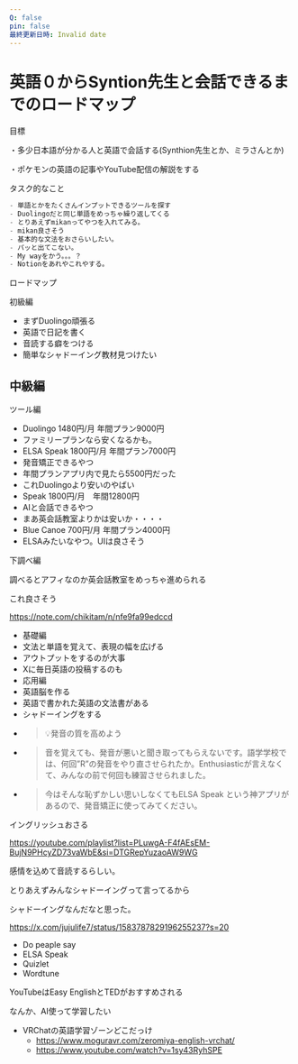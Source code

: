 ```yaml
---
Q: false
pin: false
最終更新日時: Invalid date
---
```

# 英語０からSyntion先生と会話できるまでのロードマップ

目標

・多少日本語が分かる人と英語で会話する(Synthion先生とか、ミラさんとか)

・ポケモンの英語の記事やYouTube配信の解説をする

  

タスク的なこと

```JavaScript
- 単語とかをたくさんインプットできるツールを探す
- Duolingoだと同じ単語をめっちゃ繰り返してくる
- とりあえずmikanってやつを入れてみる。
- mikan良さそう
- 基本的な文法をおさらいしたい。
- パッと出てこない。
- My wayをかう。。。？
- Notionをあれやこれやする。
```

  

ロードマップ

初級編

- まずDuolingo頑張る
- 英語で日記を書く
- 音読する癖をつける
- 簡単なシャドーイング教材見つけたい

## 中級編

ツール編

- Duolingo 1480円/月 年間プラン9000円  
- ファミリープランなら安くなるかも。  
- ELSA Speak 1800円/月 年間プラン7000円  
- 発音矯正できるやつ  
- 年間プランアプリ内で見たら5500円だった  
- これDuolingoより安いのやばい  
- Speak 1800円/月　年間12800円  
- AIと会話できるやつ  
- まあ英会話教室よりかは安いか・・・・  
- Blue Canoe 700円/月 年間プラン4000円  
- ELSAみたいなやつ。UIは良さそう  

  

下調べ編

調べるとアフィなのか英会話教室をめっちゃ進められる

  

これ良さそう

https://note.com/chikitam/n/nfe9fa99edccd

  

- 基礎編  
- 文法と単語を覚えて、表現の幅を広げる  
- アウトプットをするのが大事  
- Xに毎日英語の投稿するのも  
- 応用編  
- 英語脳を作る  
- 英語で書かれた英語の文法書がある  
- シャドーイングをする  
- >💡発音の質を高めよう  
- > 音を覚えても、発音が悪いと聞き取ってもらえないです。語学学校では、何回”R”の発音をやり直させられたか。Enthusiasticが言えなくて、みんなの前で何回も練習させられました。  
- > 今はそんな恥ずかしい思いしなくてもELSA Speak という神アプリがあるので、発音矯正に使ってみてください。  

イングリッシュおさる

https://youtube.com/playlist?list=PLuwgA-F4fAEsEM-BujN9PHcyZD73vaWbE&si=DTGRepYuzaoAW9WG

感情を込めて音読するらしい。

とりあえずみんなシャドーイングって言ってるから

シャドーイングなんだなと思った。

https://x.com/jujulife7/status/1583787829196255237?s=20

- Do peaple say  
- ELSA Speak  
- Quizlet  
- Wordtune  

YouTubeはEasy EnglishとTEDがおすすめされる

なんか、AI使って学習したい

- VRChatの英語学習ゾーンどこだっけ
    - https://www.moguravr.com/zeromiya-english-vrchat/
    - https://www.youtube.com/watch?v=1sy43RyhSPE